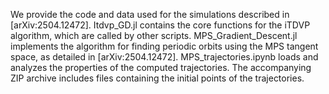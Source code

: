 We provide the code and data used for the simulations described in [arXiv:2504.12472]. 
Itdvp_GD.jl contains the core functions for the iTDVP algorithm, which are called by other scripts.
MPS_Gradient_Descent.jl implements the algorithm for finding periodic orbits using the MPS tangent space, as detailed in [arXiv:2504.12472].
MPS_trajectories.ipynb loads and analyzes the properties of the computed trajectories.
The accompanying ZIP archive includes files containing the initial points of the trajectories.
